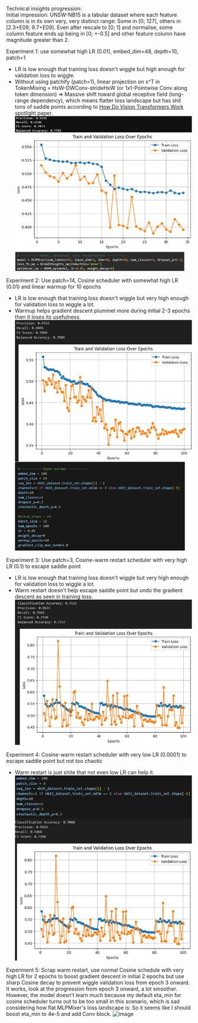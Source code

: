 Technical insights progression: <br>
Initial impression: UNSW-NB15 is a tabular dataset where each feature column is in its own very, very distinct range: Some in [0; 127], others in [2.3+E09; 9.7+E09]. Even after rescale to [0; 1] and normalise, some column feature ends up being in [0; +-0.5] and other feature column have magnitude greater than 2. <br>

Experiment 1: use somewhat high LR (0.01), embed_dim=48, depth=10, patch=1
- LR is low enough that training loss doesn't wiggle but high enough for validation loss to wiggle.
- Without using patchify (patch=1), linear projection on x^T in TokenMixing = HxW-DWConv-strideHxW (or 1x1-Pointwise Conv along token dimension) => Massive shift toward global receptive field (long-range dependency), which means flatter loss landscape but has shit tons of saddle points according to [How Do Vision Transformers Work](https://openreview.net/forum?id=D78Go4hVcxO) spotlight paper.
![image](https://github.com/Skimmable-Code-pls/MLPMixer_numpy/blob/main/screenshots/MLPMixer48_patch1_depth10_epoch34.png)

Experiment 2: Use patch=14, Cosine scheduler with somewhat high LR (0.01) and linear warmup for 10 epochs
- LR is low enough that training loss doesn't wiggle but very high enough for validation loss to wiggle a lot.
- Warmup helps gradient descent plummet more during initial 2-3 epochs then it loses its usefulness.
![image](https://github.com/Skimmable-Code-pls/MLPMixer_numpy/blob/main/screenshots/MLPMixer198_patch14_depth10_epoch100.png)

Experiment 3: Use patch=3, Cosine-warm restart scheduler with very high LR (0.1) to escape saddle point
- LR is low enough that training loss doesn't wiggle but very high enough for validation loss to wiggle a lot.
- Warm restart doesn't help escape saddle point but undo the gradient descent as seen in training loss.
![image](https://github.com/Skimmable-Code-pls/MLPMixer_numpy/blob/main/screenshots/MLPMixer198_patch3_depth10_epoch100_schedulerWarmRestart_highLR.png)

Experiment 4: Cosine-warm restart scheduler with very low LR (0.0001) to escape saddle point but not too chaotic
- Warm restart is just shite that not even low LR can help it.
![image](https://github.com/Skimmable-Code-pls/MLPMixer_numpy/blob/main/screenshots/MLPMixer198_patch3_depth10_epoch100_schedulerWarmRestart_lowLR.png)


Experiment 5: Scrap warm restart, use normal Cosine schedule with very high LR for 2 epochs to boost gradient descent in initial 2 epochs but use sharp Cosine decay to prevent wiggle validation loss from epoch 3 onward. It works, look at the progression from epoch 3 onward, a lot smoother. However, the model doesn't learn much because my default eta_min for cosine scheduler turns out to be too small in this scenario, which is sad considering how flat MLPMixer's loss landscape is: So it seems like I should boost eta_min to 4e-5 and add Conv block.
![image](https://github.com/Skimmable-Code-pls/MLPMixer_numpy/blob/main/screenshots/mlpmixer198_patch3_embeddim198_depth10_sharpCosine.npy)
